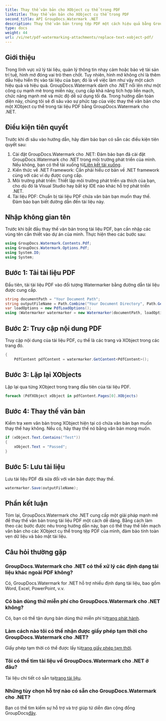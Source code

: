 ```yaml
---
title: Thay thế văn bản cho XObject cụ thể trong PDF
linktitle: Thay thế văn bản cho XObject cụ thể trong PDF
second_title: API GroupDocs.Watermark .NET
description: Thay thế văn bản trong tệp PDF một cách hiệu quả bằng GroupDocs.Watermark cho .NET. Tích hợp liền mạch hình mờ vào các ứng dụng .NET của bạn.
type: docs
weight: 44
url: /vi/net/pdf-watermarking-attachments/replace-text-xobject-pdf/
---
```

## Giới thiệu
Trong lĩnh vực xử lý tài liệu, quản lý thông tin nhạy cảm hoặc bảo vệ tài sản trí tuệ, hình mờ đóng vai trò then chốt. Tuy nhiên, hình mờ không chỉ là thêm dấu hiệu hiển thị vào tài liệu của bạn; đó là về việc làm như vậy một cách hiệu quả và hiệu quả. GroupDocs.Watermark dành cho .NET nổi lên như một công cụ mạnh mẽ trong miền này, cung cấp khả năng tích hợp liền mạch, chức năng mạnh mẽ và mức độ dễ sử dụng tối đa. Trong hướng dẫn toàn diện này, chúng tôi sẽ đi sâu vào sự phức tạp của việc thay thế văn bản cho một XObject cụ thể trong tài liệu PDF bằng GroupDocs.Watermark cho .NET.
## Điều kiện tiên quyết
Trước khi đi sâu vào hướng dẫn, hãy đảm bảo bạn có sẵn các điều kiện tiên quyết sau:
1.  Cài đặt GroupDocs.Watermark cho .NET: Đảm bảo bạn đã cài đặt GroupDocs.Watermark cho .NET trong môi trường phát triển của mình. Nếu không, bạn có thể tải xuống từ[Liên kết tải xuống](https://releases.groupdocs.com/Watermark/net/).
2. Kiến thức về .NET Framework: Cần phải hiểu cơ bản về .NET framework cùng với các ví dụ được cung cấp.
3. Môi trường phát triển: Thiết lập môi trường phát triển ưa thích của bạn, cho dù đó là Visual Studio hay bất kỳ IDE nào khác hỗ trợ phát triển .NET.
4. Tài liệu PDF: Chuẩn bị tài liệu PDF chứa văn bản bạn muốn thay thế. Đảm bảo bạn biết đường dẫn đến tài liệu này.

## Nhập không gian tên
Trước khi bắt đầu thay thế văn bản trong tài liệu PDF, bạn cần nhập các vùng tên cần thiết vào dự án của mình. Thực hiện theo các bước sau:

```csharp
using GroupDocs.Watermark.Contents.Pdf;
using GroupDocs.Watermark.Options.Pdf;
using System.IO;
using System;
```
## Bước 1: Tải tài liệu PDF
Đầu tiên, tải tài liệu PDF vào đối tượng Watermarker bằng đường dẫn tài liệu được cung cấp.
```csharp
string documentPath = "Your Document Path";
string outputFileName = Path.Combine("Your Document Directory", Path.GetFileName(documentPath));
var loadOptions = new PdfLoadOptions();
using (Watermarker watermarker = new Watermarker(documentPath, loadOptions))
```
## Bước 2: Truy cập nội dung PDF
Truy cập nội dung của tài liệu PDF, cụ thể là các trang và XObject trong các trang đó.
```csharp
{
    PdfContent pdfContent = watermarker.GetContent<PdfContent>();
```
## Bước 3: Lặp lại XObjects
Lặp lại qua từng XObject trong trang đầu tiên của tài liệu PDF.
```csharp
foreach (PdfXObject xObject in pdfContent.Pages[0].XObjects)
```
## Bước 4: Thay thế văn bản
Kiểm tra xem văn bản trong XObject hiện tại có chứa văn bản bạn muốn thay thế hay không. Nếu có, hãy thay thế nó bằng văn bản mong muốn.
```csharp
if (xObject.Text.Contains("Test"))
{
    xObject.Text = "Passed";
}
```
## Bước 5: Lưu tài liệu
Lưu tài liệu PDF đã sửa đổi với văn bản được thay thế.
```csharp
watermarker.Save(outputFileName);
```

## Phần kết luận
Tóm lại, GroupDocs.Watermark cho .NET cung cấp một giải pháp mạnh mẽ để thay thế văn bản trong tài liệu PDF một cách dễ dàng. Bằng cách làm theo các bước được nêu trong hướng dẫn này, bạn có thể thay thế liền mạch văn bản cho các XObject cụ thể trong tệp PDF của mình, đảm bảo tính toàn vẹn dữ liệu và bảo mật tài liệu.
## Câu hỏi thường gặp
### GroupDocs.Watermark cho .NET có thể xử lý các định dạng tài liệu khác ngoài PDF không?
Có, GroupDocs.Watermark for .NET hỗ trợ nhiều định dạng tài liệu, bao gồm Word, Excel, PowerPoint, v.v.
### Có bản dùng thử miễn phí cho GroupDocs.Watermark cho .NET không?
 Có, bạn có thể tận dụng bản dùng thử miễn phí từ[trang phát hành](https://releases.groupdocs.com/).
### Làm cách nào tôi có thể nhận được giấy phép tạm thời cho GroupDocs.Watermark cho .NET?
 Giấy phép tạm thời có thể được lấy từ[trang giấy phép tạm thời](https://purchase.groupdocs.com/temporary-license/).
### Tôi có thể tìm tài liệu về GroupDocs.Watermark cho .NET ở đâu?
 Tài liệu chi tiết có sẵn tại[trang tài liệu](https://reference.groupdocs.com/Watermark/net/).
### Những tùy chọn hỗ trợ nào có sẵn cho GroupDocs.Watermark cho .NET?
 Bạn có thể tìm kiếm sự hỗ trợ và trợ giúp từ diễn đàn cộng đồng GroupDocs[đây](https://forum.groupdocs.com/c/watermark/19).